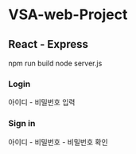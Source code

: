 # VSA-web-Project
## React - Express 
npm run build
node server.js

### Login
아이디 - 비밀번호 입력
### Sign in
아이디 - 비밀번호 - 비밀번호 확인
